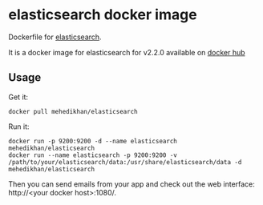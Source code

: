 # elasticsearch docker image

Dockerfile for [elasticsearch][elasticsearch].

It is a docker image for elasticsearch for v2.2.0 available on [docker hub][dockerhubpage]

## Usage

Get it:

    docker pull mehedikhan/elasticsearch

Run it:

    docker run -p 9200:9200 -d --name elasticsearch mehedikhan/elasticsearch
    docker run --name elasticsearch -p 9200:9200 -v /path/to/your/elasticsearch/data:/usr/share/elasticsearch/data -d mehedikhan/elasticsearch
      
    
Then you can send emails from your app and check out the web interface: http://\<your docker host\>:1080/.


  [elasticsearch]: https://www.elastic.co/ "MailCatcher fake SMTP server with web interface" 
  [dockerhubpage]: https://hub.docker.com/r/mehedikhan/elasticsearch/ "Mailcatcher docker hub page"